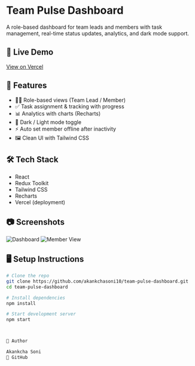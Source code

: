 # Team Pulse Dashboard

A role-based dashboard for team leads and members with task management, real-time status updates, analytics, and dark mode support.

## 🚀 Live Demo
[View on Vercel](https://team-pulse-dashboard.vercel.app)

## 📌 Features
- 👩‍💼 Role-based views (Team Lead / Member)
- ✅ Task assignment & tracking with progress
- 📊 Analytics with charts (Recharts)
- 🌙 Dark / Light mode toggle
- ⚡ Auto set member offline after inactivity
- 🖼️ Clean UI with Tailwind CSS

## 🛠️ Tech Stack
- React
- Redux Toolkit
- Tailwind CSS
- Recharts
- Vercel (deployment)

## 📷 Screenshots
![Dashboard](./screenshots/dashboard.png)
![Member View](./screenshots/member-view.png)

## 🖥️ Setup Instructions
```bash
# Clone the repo
git clone https://github.com/akankchasoni10/team-pulse-dashboard.git
cd team-pulse-dashboard

# Install dependencies
npm install

# Start development server
npm start



👩 Author

Akankcha Soni
🔗 GitHub



